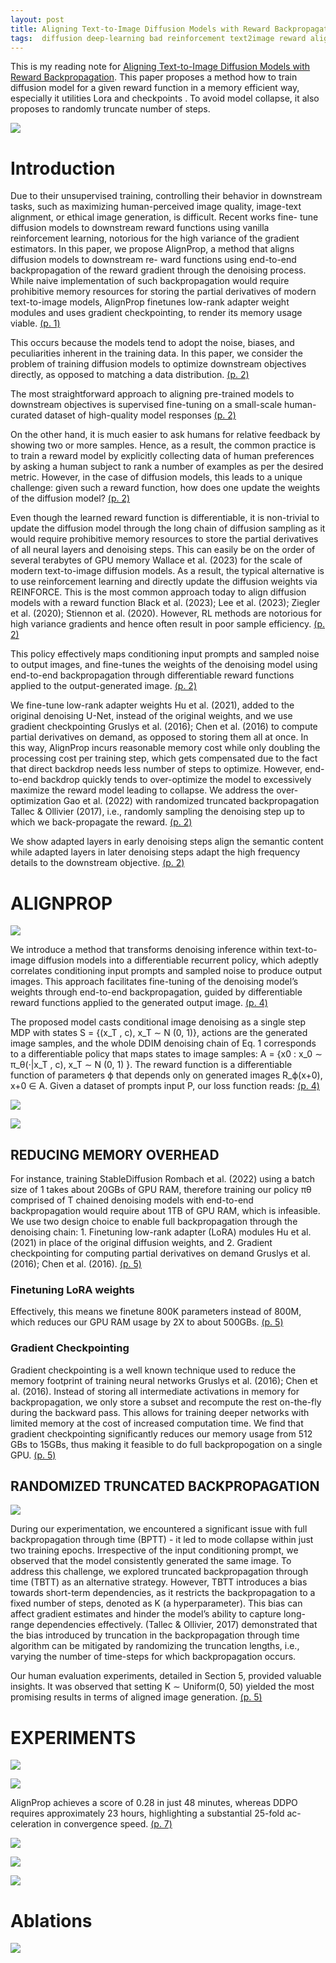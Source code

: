 ```yaml
---
layout: post
title: Aligning Text-to-Image Diffusion Models with Reward Backpropagation
tags:  diffusion deep-learning bad reinforcement text2image reward align-prop
---
```


This is my reading note for [Aligning Text-to-Image Diffusion Models with Reward Backpropagation](https://align-prop.github.io/). This paper proposes a method how to train diffusion model for a given reward function in a memory efficient way, especially it utilities Lora and checkpoints . To avoid model collapse, it also proposes to randomly truncate number of steps.

![](https://raw.githubusercontent.com/zhangtemplar/zhangtemplar.github.io/master/uPic/prabhudesaiAligningTexttoImageDiffusion2023-1-x94-y394.png) 

# Introduction
Due to their unsupervised training, controlling their behavior in downstream tasks, such as maximizing human-perceived image quality, image-text alignment, or ethical image generation, is difficult. Recent works fine- tune diffusion models to downstream reward functions using vanilla reinforcement learning, notorious for the high variance of the gradient estimators. In this paper, we propose AlignProp, a method that aligns diffusion models to downstream re- ward functions using end-to-end backpropagation of the reward gradient through the denoising process. While naive implementation of such backpropagation would require prohibitive memory resources for storing the partial derivatives of modern text-to-image models, AlignProp finetunes low-rank adapter weight modules and uses gradient checkpointing, to render its memory usage viable. [(p. 1)](zotero://open-pdf/library/items/BWFFPUTT?page=1&annotation=ZF7CYMN2)

This occurs because the models tend to adopt the noise, biases, and peculiarities inherent in the training data. In this paper, we consider the problem of training diffusion models to optimize downstream objectives directly, as opposed to matching a data distribution. [(p. 2)](zotero://open-pdf/library/items/BWFFPUTT?page=2&annotation=F4XXLZ57)

The most straightforward approach to aligning pre-trained models to downstream objectives is supervised fine-tuning on a small-scale human-curated dataset of high-quality model responses [(p. 2)](zotero://open-pdf/library/items/BWFFPUTT?page=2&annotation=4TTZWS97)

On the other hand, it is much easier to ask humans for relative feedback by showing two or more samples. Hence, as a result, the common practice is to train a reward model by explicitly collecting data of human preferences by asking a human subject to rank a number of examples as per the desired metric. However, in the case of diffusion models, this leads to a unique challenge: given such a reward function, how does one update the weights of the diffusion model? [(p. 2)](zotero://open-pdf/library/items/BWFFPUTT?page=2&annotation=S53JVK2M)

Even though the learned reward function is differentiable, it is non-trivial to update the diffusion model through the long chain of diffusion sampling as it would require prohibitive memory resources to store the partial derivatives of all neural layers and denoising steps. This can easily be on the order of several terabytes of GPU memory Wallace et al. (2023) for the scale of modern text-to-image diffusion models. As a result, the typical alternative is to use reinforcement learning and directly update the diffusion weights via REINFORCE. This is the most common approach today to align diffusion models with a reward function Black et al. (2023); Lee et al. (2023); Ziegler et al. (2020); Stiennon et al. (2020). However, RL methods are notorious for high variance gradients and hence often result in poor sample efficiency. [(p. 2)](zotero://open-pdf/library/items/BWFFPUTT?page=2&annotation=IP7CHKNL)

This policy effectively maps conditioning input prompts and sampled noise to output images, and fine-tunes the weights of the denoising model using end-to-end backpropagation through differentiable reward functions applied to the output-generated image. [(p. 2)](zotero://open-pdf/library/items/BWFFPUTT?page=2&annotation=I8J6FMEL)

We fine-tune low-rank adapter weights Hu et al. (2021), added to the original denoising U-Net, instead of the original weights, and we use gradient checkpointing Gruslys et al. (2016); Chen et al. (2016) to compute partial derivatives on demand, as opposed to storing them all at once. In this way, AlignProp incurs reasonable memory cost while only doubling the processing cost per training step, which gets compensated due to the fact that direct backdrop needs less number of steps to optimize. However, end-to-end backdrop quickly tends to over-optimize the model to excessively maximize the reward model leading to collapse. We address the over-optimization Gao et al. (2022) with randomized truncated backpropagation Tallec & Ollivier (2017), i.e., randomly sampling the denoising step up to which we back-propagate the reward. [(p. 2)](zotero://open-pdf/library/items/BWFFPUTT?page=2&annotation=EQFRFIKM)

We show adapted layers in early denoising steps align the semantic content while adapted layers in later denoising steps adapt the high frequency details to the downstream objective. [(p. 2)](zotero://open-pdf/library/items/BWFFPUTT?page=2&annotation=QLNTMW3Z)

# ALIGNPROP
![](https://raw.githubusercontent.com/zhangtemplar/zhangtemplar.github.io/master/uPic/prabhudesaiAligningTexttoImageDiffusion2023-4-x100-y380.png) 

We introduce a method that transforms denoising inference within text-to-image diffusion models into a differentiable recurrent policy, which adeptly correlates conditioning input prompts and sampled noise to produce output images. This approach facilitates fine-tuning of the denoising model’s weights through end-to-end backpropagation, guided by differentiable reward functions applied to the generated output image. [(p. 4)](zotero://open-pdf/library/items/BWFFPUTT?page=4&annotation=WITKXYJC)

The proposed model casts conditional image denoising as a single step MDP with states S = {(x_T , c), x_T ∼ N (0, 1)}, actions are the generated image samples, and the whole DDIM denoising chain of Eq. 1 corresponds to a differentiable policy that maps states to image samples: A = {x0 : x_0 ∼ π_θ(·|x_T , c), x_T ∼ N (0, 1) }. The reward function is a differentiable function of parameters ϕ that depends only on generated images R_ϕ(x+0), x+0 ∈ A. Given a dataset of prompts input P, our loss function reads: [(p. 4)](zotero://open-pdf/library/items/BWFFPUTT?page=4&annotation=JCHSAA26)

![](https://raw.githubusercontent.com/zhangtemplar/zhangtemplar.github.io/master/uPic/prabhudesaiAligningTexttoImageDiffusion2023-4-x214-y222.png) 

![](https://raw.githubusercontent.com/zhangtemplar/zhangtemplar.github.io/master/uPic/prabhudesaiAligningTexttoImageDiffusion2023-4-x214-y114.png) 

## REDUCING MEMORY OVERHEAD
For instance, training StableDiffusion Rombach et al. (2022) using a batch size of 1 takes about 20GBs of GPU RAM, therefore training our policy πθ comprised of T chained denoising models with end-to-end backpropagation would require about 1TB of GPU RAM, which is infeasible. We use two design choice to enable full backpropagation through the denoising chain: 1. Finetuning low-rank adapter (LoRA) modules Hu et al. (2021) in place of the original diffusion weights, and 2. Gradient checkpointing for computing partial derivatives on demand Gruslys et al.  (2016); Chen et al. (2016). [(p. 5)](zotero://open-pdf/library/items/BWFFPUTT?page=5&annotation=5BSKI92E)

### Finetuning LoRA weights
Effectively, this means we finetune 800K parameters instead of 800M, which reduces our GPU RAM usage by 2X to about 500GBs. [(p. 5)](zotero://open-pdf/library/items/BWFFPUTT?page=5&annotation=HMH9WX6M)

### Gradient Checkpointing
Gradient checkpointing is a well known technique used to reduce the memory footprint of training neural networks Gruslys et al. (2016); Chen et al. (2016). Instead of storing all intermediate activations in memory for backpropagation, we only store a subset and recompute the rest on-the-fly during the backward pass. This allows for training deeper networks with limited memory at the cost of increased computation time. We find that gradient checkpointing significantly reduces our memory usage from 512 GBs to 15GBs, thus making it feasible to do full backpropogation on a single GPU. [(p. 5)](zotero://open-pdf/library/items/BWFFPUTT?page=5&annotation=FGHCBDAT)

## RANDOMIZED TRUNCATED BACKPROPAGATION
![](https://raw.githubusercontent.com/zhangtemplar/zhangtemplar.github.io/master/uPic/prabhudesaiAligningTexttoImageDiffusion2023-5-x98-y306.png) 

During our experimentation, we encountered a significant issue with full backpropagation through time (BPTT) - it led to mode collapse within just two training epochs. Irrespective of the input conditioning prompt, we observed that the model consistently generated the same image. To address this challenge, we explored truncated backpropagation through time (TBTT) as an alternative strategy.  However, TBTT introduces a bias towards short-term dependencies, as it restricts the backpropagation to a fixed number of steps, denoted as K (a hyperparameter). This bias can affect gradient estimates and hinder the model’s ability to capture long-range dependencies effectively. (Tallec & Ollivier, 2017) demonstrated that the bias introduced by truncation in the backpropagation through time algorithm can be mitigated by randomizing the truncation lengths, i.e., varying the number of time-steps for which backpropagation occurs.  

Our human evaluation experiments, detailed in Section 5, provided valuable insights. It was observed that setting K ∼ Uniform(0, 50) yielded the most promising results in terms of aligned image generation. [(p. 5)](zotero://open-pdf/library/items/BWFFPUTT?page=5&annotation=9UH8HFKC)

# EXPERIMENTS
![](https://raw.githubusercontent.com/zhangtemplar/zhangtemplar.github.io/master/uPic/prabhudesaiAligningTexttoImageDiffusion2023-7-x96-y474.png) 

![](https://raw.githubusercontent.com/zhangtemplar/zhangtemplar.github.io/master/uPic/prabhudesaiAligningTexttoImageDiffusion2023-7-x296-y204.png) 

AlignProp achieves a score of 0.28 in just 48 minutes, whereas DDPO requires approximately 23 hours, highlighting a substantial 25-fold ac- celeration in convergence speed. [(p. 7)](zotero://open-pdf/library/items/BWFFPUTT?page=7&annotation=ALHULSYL)

![](https://raw.githubusercontent.com/zhangtemplar/zhangtemplar.github.io/master/uPic/prabhudesaiAligningTexttoImageDiffusion2023-8-x94-y422.png) 

![](https://raw.githubusercontent.com/zhangtemplar/zhangtemplar.github.io/master/uPic/prabhudesaiAligningTexttoImageDiffusion2023-9-x104-y499.png) 

![](https://raw.githubusercontent.com/zhangtemplar/zhangtemplar.github.io/master/uPic/prabhudesaiAligningTexttoImageDiffusion2023-9-x302-y475.png) 

# Ablations
![](https://raw.githubusercontent.com/zhangtemplar/zhangtemplar.github.io/master/uPic/prabhudesaiAligningTexttoImageDiffusion2023-9-x341-y178.png)
